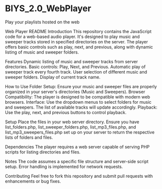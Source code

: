 # BIYS_2.0_WebPlayer
Play your playlists hosted on the web

Web Player README
Introduction
  This repository contains the JavaScript code for a web-based audio player. It's designed to play music and sweeper tracks stored in specified directories on the server. The player offers basic controls such as play, next, and previous, along with dynamic listing of music and sweeper folders.

Features
  Dynamic listing of music and sweeper tracks from server directories.
  Basic controls: Play, Next, and Previous.
  Automatic play of sweeper track every fourth track.
  User selection of different music and sweeper folders.
  Display of current track name.

How to Use
  Folder Setup: Ensure your music and sweeper files are properly organized in your server's directories (Music and Sweepers).
  Browser Compatibility: The player is designed to be compatible with modern web browsers.
  Interface: Use the dropdown menus to select folders for music and sweepers. The list of available tracks will update accordingly.
  Playback: Use the play, next, and previous buttons to control playback.

Setup
  Place the files in your web server directory.
  Ensure you have list_folders.php, list_sweeper_folders.php, list_mp3_files.php, and list_mp3_sweepers_files.php set up on your server to return the respective lists of folders and files.

Dependencies
  The player requires a web server capable of serving PHP scripts for listing directories and files.

Notes
  The code assumes a specific file structure and server-side script setup.
  Error handling is implemented for network requests.

Contributing
  Feel free to fork this repository and submit pull requests with enhancements or bug fixes.
